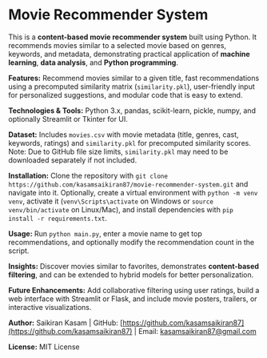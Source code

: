 # Movie Recommender System

This is a **content-based movie recommender system** built using Python. It recommends movies similar to a selected movie based on genres, keywords, and metadata, demonstrating practical application of **machine learning**, **data analysis**, and **Python programming**.  

**Features:** Recommend movies similar to a given title, fast recommendations using a precomputed similarity matrix (`similarity.pkl`), user-friendly input for personalized suggestions, and modular code that is easy to extend.  

**Technologies & Tools:** Python 3.x, pandas, scikit-learn, pickle, numpy, and optionally Streamlit or Tkinter for UI.  

**Dataset:** Includes `movies.csv` with movie metadata (title, genres, cast, keywords, ratings) and `similarity.pkl` for precomputed similarity scores. Note: Due to GitHub file size limits, `similarity.pkl` may need to be downloaded separately if not included.  

**Installation:** Clone the repository with `git clone https://github.com/kasamsaikiran87/movie-recommender-system.git` and navigate into it. Optionally, create a virtual environment with `python -m venv venv`, activate it (`venv\Scripts\activate` on Windows or `source venv/bin/activate` on Linux/Mac), and install dependencies with `pip install -r requirements.txt`.  

**Usage:** Run `python main.py`, enter a movie name to get top recommendations, and optionally modify the recommendation count in the script.  

**Insights:** Discover movies similar to favorites, demonstrates **content-based filtering**, and can be extended to hybrid models for better personalization.  

**Future Enhancements:** Add collaborative filtering using user ratings, build a web interface with Streamlit or Flask, and include movie posters, trailers, or interactive visualizations.  

**Author:** Saikiran Kasam | GitHub: [https://github.com/kasamsaikiran87](https://github.com/kasamsaikiran87) | Email: kasamsaikiran87@gmail.com  

**License:** MIT License

